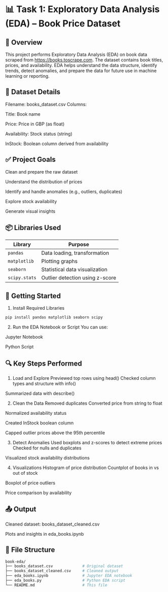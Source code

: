 # 📊 Task 1: Exploratory Data Analysis (EDA) – Book Price Dataset
## 🧾 Overview
This project performs Exploratory Data Analysis (EDA) on book data scraped from https://books.toscrape.com. The dataset contains book titles, prices, and availability. EDA helps understand the data structure, identify trends, detect anomalies, and prepare the data for future use in machine learning or reporting.

## 📁 Dataset Details
Filename: books_dataset.csv Columns:

Title: Book name

Price: Price in GBP (as float)

Availability: Stock status (string)

InStock: Boolean column derived from availability

## ✅ Project Goals
Clean and prepare the raw dataset

Understand the distribution of prices

Identify and handle anomalies (e.g., outliers, duplicates)

Explore stock availability

Generate visual insights

## 📦 Libraries Used

| Library       | Purpose                         |
| ------------- | ------------------------------- |
| `pandas`      | Data loading, transformation    |
| `matplotlib`  | Plotting graphs                 |
| `seaborn`     | Statistical data visualization  |
| `scipy.stats` | Outlier detection using z-score |

## 🚀 Getting Started
1. Install Required Libraries
```bash
pip install pandas matplotlib seaborn scipy
```
2. Run the EDA Notebook or Script
You can use:

Jupyter Notebook

Python Script

## 🔍 Key Steps Performed
1. Load and Explore Previewed top rows using head()
Checked column types and structure with info()

Summarized data with describe()

2. Clean the Data Removed duplicates
Converted price from string to float

Normalized availability status

Created InStock boolean column

Capped outlier prices above the 95th percentile

3. Detect Anomalies
Used boxplots and z-scores to detect extreme prices
Checked for nulls and duplicates

Visualized stock availability distributions

4. Visualizations
Histogram of price distribution
Countplot of books in vs out of stock

Boxplot of price outliers

Price comparison by availability

## 📤 Output
Cleaned dataset: books_dataset_cleaned.csv

Plots and insights in eda_books.ipynb

## 📌 File Structure
```bash
book-eda/
├── books_dataset.csv             # Original dataset
├── books_dataset_cleaned.csv     # Cleaned output
├── eda_books.ipynb               # Jupyter EDA notebook
├── eda_books.py                  # Python EDA script
└── README.md                     # This file
```
